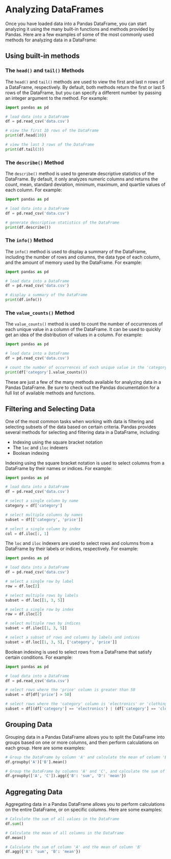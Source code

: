 # Analyzing DataFrames

Once you have loaded data into a Pandas DataFrame, you can start analyzing it using the many built-in functions and methods provided by Pandas. Here are a few examples of some of the most commonly used methods for analyzing data in a DataFrame:

## Using built-in methods

### The `head()` and `tail()` Methods

The `head()` and `tail()` methods are used to view the first and last n rows of a DataFrame, respectively. By default, both methods return the first or last 5 rows of the DataFrame, but you can specify a different number by passing an integer argument to the method. For example:

```python
import pandas as pd

# load data into a DataFrame
df = pd.read_csv('data.csv')

# view the first 10 rows of the DataFrame
print(df.head(10))

# view the last 3 rows of the DataFrame
print(df.tail(3))
```

### The `describe()` Method

The `describe()` method is used to generate descriptive statistics of the DataFrame. By default, it only analyzes numeric columns and returns the count, mean, standard deviation, minimum, maximum, and quartile values of each column. For example:

```python
import pandas as pd

# load data into a DataFrame
df = pd.read_csv('data.csv')

# generate descriptive statistics of the DataFrame
print(df.describe())
```

### The `info()` Method

The `info()` method is used to display a summary of the DataFrame, including the number of rows and columns, the data type of each column, and the amount of memory used by the DataFrame. For example:

```python
import pandas as pd

# load data into a DataFrame
df = pd.read_csv('data.csv')

# display a summary of the DataFrame
print(df.info())
```

### The `value_counts()` Method

The `value_counts()` method is used to count the number of occurrences of each unique value in a column of the DataFrame. It can be used to quickly get an idea of the distribution of values in a column. For example:

```python
import pandas as pd

# load data into a DataFrame
df = pd.read_csv('data.csv')

# count the number of occurrences of each unique value in the 'category' column
print(df['category'].value_counts())
```

These are just a few of the many methods available for analyzing data in a Pandas DataFrame. Be sure to check out the Pandas documentation for a full list of available methods and functions.

## Filtering and Selecting Data

One of the most common tasks when working with data is filtering and selecting subsets of the data based on certain criteria. Pandas provides several methods for selecting and filtering data in a DataFrame, including:

* Indexing using the square bracket notation
* The `loc` and `iloc` indexers
* Boolean indexing

Indexing using the square bracket notation is used to select columns from a DataFrame by their names or indices. For example:

```python
import pandas as pd

# load data into a DataFrame
df = pd.read_csv('data.csv')

# select a single column by name
category = df['category']

# select multiple columns by names
subset = df[['category', 'price']]

# select a single column by index
col = df.iloc[:, 1]
```

The `loc` and `iloc` indexers are used to select rows and columns from a DataFrame by their labels or indices, respectively. For example:

```python
import pandas as pd

# load data into a DataFrame
df = pd.read_csv('data.csv')

# select a single row by label
row = df.loc[2]

# select multiple rows by labels
subset = df.loc[[1, 3, 5]]

# select a single row by index
row = df.iloc[2]

# select multiple rows by indices
subset = df.iloc[[1, 3, 5]]

# select a subset of rows and columns by labels and indices
subset = df.loc[[1, 3, 5], ['category', 'price']]
```

Boolean indexing is used to select rows from a DataFrame that satisfy certain conditions. For example:

```python
import pandas as pd

# load data into a DataFrame
df = pd.read_csv('data.csv')

# select rows where the 'price' column is greater than 50
subset = df[df['price'] > 50]

# select rows where the 'category' column is 'electronics' or 'clothing'
subset = df[(df['category'] == 'electronics') | (df['category'] == 'clothing')]
```

## Grouping Data

Grouping data in a Pandas DataFrame allows you to split the DataFrame into groups based on one or more columns, and then perform calculations on each group. Here are some examples:

```python
# Group the DataFrame by column 'A' and calculate the mean of column 'B'
df.groupby('A')['B'].mean()

# Group the DataFrame by columns 'A' and 'C', and calculate the sum of column 'B' and the mean of column 'D'
df.groupby(['A', 'C']).agg({'B': 'sum', 'D': 'mean'})
```

## Aggregating Data

Aggregating data in a Pandas DataFrame allows you to perform calculations on the entire DataFrame, or on specific columns. Here are some examples:

```python
# Calculate the sum of all values in the DataFrame
df.sum()

# Calculate the mean of all columns in the DataFrame
df.mean()

# Calculate the sum of column 'A' and the mean of column 'B'
df.agg({'A': 'sum', 'B': 'mean'})
```

